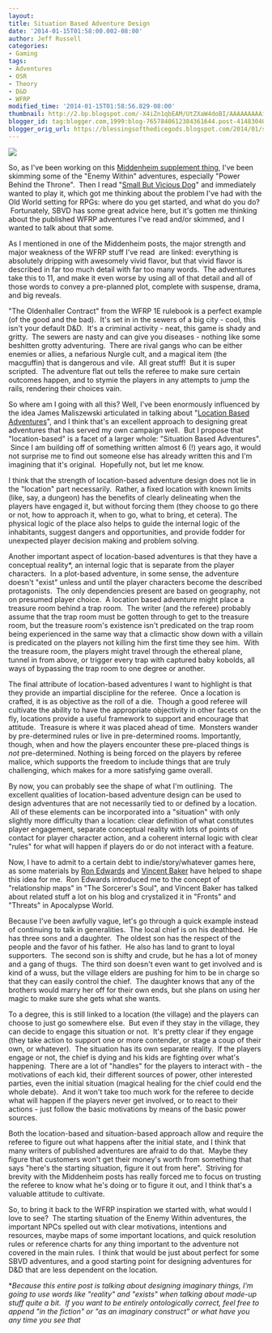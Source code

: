 ```yaml
---
layout:  
title: Situation Based Adventure Design
date: '2014-01-15T01:58:00.002-08:00'
author: Jeff Russell
categories:
- Gaming
tags:
- Adventures
- OSR
- Theory
- D&D
- WFRP
modified_time: '2014-01-15T01:58:56.829-08:00'
thumbnail: http://2.bp.blogspot.com/-X4iZn1qbEAM/UtZXaW4doBI/AAAAAAAAAiY/8itLACd3iNw/s72-c/advent3.jpg
blogger_id: tag:blogger.com,1999:blog-7657840612384361644.post-4148304016647422733
blogger_orig_url: https://blessingsofthedicegods.blogspot.com/2014/01/situation-based-adventure-design.html
---
```


 [![](http://2.bp.blogspot.com/-X4iZn1qbEAM/UtZXaW4doBI/AAAAAAAAAiY/8itLACd3iNw/s320/advent3.jpg)](http://2.bp.blogspot.com/-X4iZn1qbEAM/UtZXaW4doBI/AAAAAAAAAiY/8itLACd3iNw/s1600/advent3.jpg) 
  

  
So, as I've been working on this [Middenheim supplement thing](http://blessingsofthedicegods.blogspot.com/search/label/Middenheim), I've been skimming some of the "Enemy Within" adventures, especially "Power Behind the Throne".  Then I read "[Small But Vicious Dog](http://vaultsofnagoh.blogspot.com/2011/07/small-but-vicious-dog-steals-hearts.html)" and immediately wanted to play it, which got me thinking about the problem I've had with the Old World setting for RPGs: where do you get started, and what do you do?  Fortunately, SBVD has some great advice here, but it's gotten me thinking about the published WFRP adventures I've read and/or skimmed, and I wanted to talk about that some.  
  
As I mentioned in one of the Middenheim posts, the major strength and major weakness of the WFRP stuff I've read  are linked: everything is absolutely dripping with awesomely vivid flavor, but that vivid flavor is described in far too much detail with far too many words.  The adventures take this to 11, and make it even worse by using all of that detail and all of those words to convey a pre-planned plot, complete with suspense, drama, and big reveals.  
  
"The Oldenhaller Contract" from the WFRP 1E rulebook is a perfect example (of the good and the bad).  It's set in in the sewers of a big city - cool, this isn't your default D&D.  It's a criminal activity - neat, this game is shady and gritty.  The sewers are nasty and can give you diseases - nothing like some beshitten grotty adventuring.  There are rival gangs who can be either enemies or allies, a nefarious Nurgle cult, and a magical item (the macguffin) that is dangerous and vile.  All great stuff!  But it is super scripted.  The adventure flat out tells the referee to make sure certain outcomes happen, and to stymie the players in any attempts to jump the rails, rendering their choices vain.  
  
So where am I going with all this? Well, I've been enormously influenced by the idea James Maliszewski articulated in talking about "[Location Based Adventures](http://grognardia.blogspot.com/2008/08/locale-and-plot.html)", and I think that's an excellent approach to designing great adventures that has served my own campaign well.  But I propose that "location-based" is a facet of a larger whole: "Situation Based Adventures".  Since I am building off of something written almost 6 (!) years ago, it would not surprise me to find out someone else has already written this and I'm imagining that it's original.  Hopefully not, but let me know.  
  
  
  
  
  
I think that the strength of location-based adventure design does not lie in the "location" part necessarily.  Rather, a fixed location with known limits (like, say, a dungeon) has the benefits of clearly delineating when the players have engaged it, but without forcing them (they choose to go there or not, how to approach it, when to go, what to bring, et cetera). The physical logic of the place also helps to guide the internal logic of the inhabitants, suggest dangers and opportunities, and provide fodder for unexpected player decision making and problem solving.  
  
Another important aspect of location-based adventures is that they have a conceptual reality*, an internal logic that is separate from the player characters.  In a plot-based adventure, in some sense, the adventure doesn't "exist" unless and until the player characters become the described protagonists.  The only dependencies present are based on geography, not on presumed player choice.  A location based adventure might place a treasure room behind a trap room.  The writer (and the referee) probably assume that the trap room must be gotten through to get to the treasure room, but the treasure room's existence isn't predicated on the trap room being experienced in the same way that a climactic show down with a villain is predicated on the players not killing him the first time they see him.  With the treasure room, the players might travel through the ethereal plane, tunnel in from above, or trigger every trap with captured baby kobolds, all ways of bypassing the trap room to one degree or another.  
  
The final attribute of location-based adventures I want to highlight is that they provide an impartial discipline for the referee.  Once a location is crafted, it is as objective as the roll of a die.  Though a good referee will cultivate the ability to have the appropriate objectivity in other facets on the fly, locations provide a useful framework to support and encourage that attitude.  Treasure is where it was placed ahead of time.  Monsters wander by pre-determined rules or live in pre-determined rooms. Importantly, though, when and how the players encounter these pre-placed things is *not* pre-determined. Nothing is being forced on the players by referee malice, which supports the freedom to include things that are truly challenging, which makes for a more satisfying game overall.  
  
By now, you can probably see the shape of what I'm outlining.  The excellent qualities of location-based adventure design can be used to design adventures that are not necessarily tied to or defined by a location.  All of these elements can be incorporated into a "situation" with only slightly more difficulty than a location: clear definition of what constitutes player engagement, separate conceptual reality with lots of points of contact for player character action, and a coherent internal logic with clear "rules" for what will happen if players do or do not interact with a feature.  
  
Now, I have to admit to a certain debt to indie/story/whatever games here, as some materials by [Ron Edwards](http://adept-press.com/) and [Vincent Baker](http://lumpley.com/) have helped to shape this idea for me.  Ron Edwards introduced me to the concept of "relationship maps" in "The Sorcerer's Soul", and Vincent Baker has talked about related stuff a lot on his blog and crystalized it in "Fronts" and "Threats" in Apocalypse World.  
  
Because I've been awfully vague, let's go through a quick example instead of continuing to talk in generalities.  The local chief is on his deathbed.  He has three sons and a daughter.  The oldest son has the respect of the people and the favor of his father.  He also has land to grant to loyal supporters.  The second son is shifty and crude, but he has a lot of money and a gang of thugs.  The third son doesn't even want to get involved and is kind of a wuss, but the village elders are pushing for him to be in charge so that they can easily control the chief.  The daughter knows that any of the brothers would marry her off for their own ends, but she plans on using her magic to make sure she gets what she wants.  
  
To a degree, this is still linked to a location (the village) and the players can choose to just go somewhere else.  But even if they stay in the village, they can decide to engage this situation or not.  It's pretty clear if they engage (they take action to support one or more contender, or stage a coup of their own, or whatever).  The situation has its own separate reality.  If the players engage or not, the chief is dying and his kids are fighting over what's happening.  There are a lot of "handles" for the players to interact with - the motivations of each kid, their different sources of power, other interested parties, even the initial situation (magical healing for the chief could end the whole debate).  And it won't take too much work for the referee to decide what will happen if the players never get involved, or to react to their actions - just follow the basic motivations by means of the basic power sources.  
  
Both the location-based and situation-based approach allow and require the referee to figure out what happens after the initial state, and I think that many writers of published adventures are afraid to do that.  Maybe they figure that customers won't get their money's worth from something that says "here's the starting situation, figure it out from here".  Striving for brevity with the Middenheim posts has really forced me to focus on trusting the referee to know what he's doing or to figure it out, and I think that's a valuable attitude to cultivate.  
  
So, to bring it back to the WFRP inspiration we started with, what would I love to see?  The starting situation of the Enemy Within adventures, the important NPCs spelled out with clear motivations, intentions and resources, maybe maps of some important locations, and quick resolution rules or reference charts for any thing important to the adventure not covered in the main rules.  I think that would be just about perfect for some SBVD adventures, and a good starting point for designing adventures for D&D that are less dependent on the location.  
  
**Because this entire post is talking about designing imaginary things, I'm going to use words like "reality" and "exists" when talking about made-up stuff quite a bit.  If you want to be entirely ontologically correct, feel free to append "in the fiction" or "as an imaginary construct" or what have you any time you see that* 
